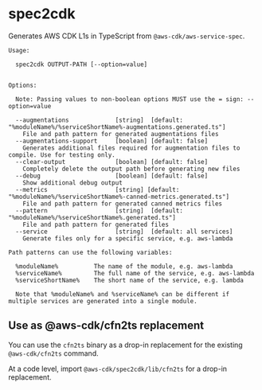 # spec2cdk

Generates AWS CDK L1s in TypeScript from `@aws-cdk/aws-service-spec`.

```console
Usage:

  spec2cdk OUTPUT-PATH [--option=value]


Options:

  Note: Passing values to non-boolean options MUST use the = sign: --option=value

  --augmentations             [string]  [default: "%moduleName%/%serviceShortName%-augmentations.generated.ts"]
    File and path pattern for generated augmentations files 
  --augmentations-support     [boolean] [default: false] 
    Generates additional files required for augmentation files to compile. Use for testing only.
  --clear-output              [boolean] [default: false] 
    Completely delete the output path before generating new files
  --debug                     [boolean] [default: false] 
    Show additional debug output
  --metrics                   [string] [default: "%moduleName%/%serviceShortName%-canned-metrics.generated.ts"]
    File and path pattern for generated canned metrics files 
  --pattern                   [string]  [default: "%moduleName%/%serviceShortName%.generated.ts"]
    File and path pattern for generated files
  --service                   [string]  [default: all services]
    Generate files only for a specific service, e.g. aws-lambda

Path patterns can use the following variables:

  %moduleName%          The name of the module, e.g. aws-lambda
  %serviceName%         The full name of the service, e.g. aws-lambda
  %serviceShortName%    The short name of the service, e.g. lambda

  Note that %moduleName% and %serviceName% can be different if multiple services are generated into a single module.

```

## Use as @aws-cdk/cfn2ts replacement

You can use the `cfn2ts` binary as a drop-in replacement for the existing `@aws-cdk/cfn2ts` command.

At a code level, import `@aws-cdk/spec2cdk/lib/cfn2ts` for a drop-in replacement.
